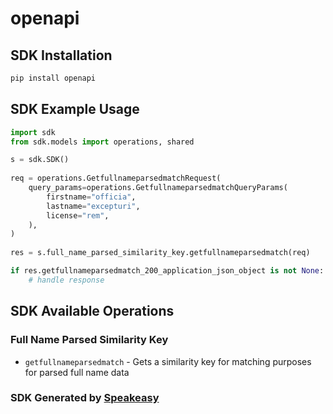 # openapi

<!-- Start SDK Installation -->
## SDK Installation

```bash
pip install openapi
```
<!-- End SDK Installation -->

## SDK Example Usage
<!-- Start SDK Example Usage -->
```python
import sdk
from sdk.models import operations, shared

s = sdk.SDK()
    
req = operations.GetfullnameparsedmatchRequest(
    query_params=operations.GetfullnameparsedmatchQueryParams(
        firstname="officia",
        lastname="excepturi",
        license="rem",
    ),
)
    
res = s.full_name_parsed_similarity_key.getfullnameparsedmatch(req)

if res.getfullnameparsedmatch_200_application_json_object is not None:
    # handle response
```
<!-- End SDK Example Usage -->

<!-- Start SDK Available Operations -->
## SDK Available Operations

### Full Name Parsed Similarity Key

* `getfullnameparsedmatch` - Gets a similarity key for matching purposes for parsed full name data

<!-- End SDK Available Operations -->

### SDK Generated by [Speakeasy](https://docs.speakeasyapi.dev/docs/using-speakeasy/client-sdks)
